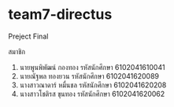 # team7-directus
Preject Final

สมาชิก
1. นายพูนพิพัฒน์ กองทอง รหัสนักศึกษา 6102041610041
2. นายณัฐพล ทองยวน รหัสนักศึกษา 6102041620089
3. นางสาวณาดาร์ หมื่นชล รหัสนักศึกษา 6102041620208
4. นางสาวโชติรส ขุนทอง รหัสนักศึกษา 6102041620062
